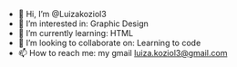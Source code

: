 - 👋 Hi, I’m @Luizakoziol3
- 👀 I’m interested in: Graphic Design
- 🌱 I’m currently learning: HTML
- 💞️ I’m looking to collaborate on: Learning to code
- 📫 How to reach me: my gmail luiza.koziol3@gmail.com

<!---
Luizakoziol3/Luizakoziol3 is a ✨ special ✨ repository because its `README.md` (this file) appears on your GitHub profile.
You can click the Preview link to take a look at your changes.
--->
